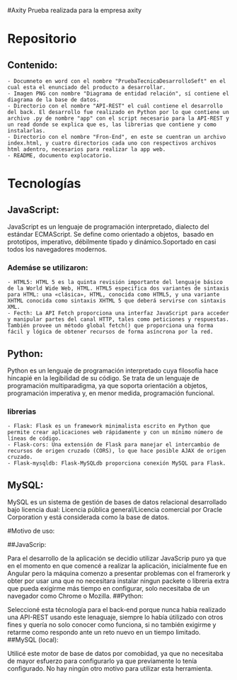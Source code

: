 #Axity
Prueba realizada para la empresa axity

# Repositorio

## Contenido:

    - Documneto en word con el nombre "PruebaTecnicaDesarrolloSeft" en el cual esta el enunciado del producto a desarrollar.
    - Imagen PNG con nombre "Diagrama de entidad relación", sí contiene el diagrama de la base de datos.
    - Directorio con el nombre "API-REST" el cuál contiene el desarrollo del back. El desarrollo fue realizado en Python por lo que contiene un archivo .py de nombre "app" con el script necesario para la API-REST y un read donde se explica que es, las librerias que contiene y como instalarlas.
    - Directorio con el nombre "Fron-End", en este se cuentran un archivo index.html, y cuatro directorios cada uno con respectivos archivos html adentro, necesarios para realizar la app web.
    - README, documento explocatorio.

# Tecnologías

## JavaScript:

JavaScript es un lenguaje de programación interpretado, dialecto del estándar ECMAScript. Se define como orientado a objetos, ​ basado en prototipos, imperativo, débilmente tipado y dinámico.Soportado en casi todos los navegadores modernos.

### Ademáse se utilizaron:

    - HTML5: HTML 5 es la quinta revisión importante del lenguaje básico de la World Wide Web, HTML. HTML5 especifica dos variantes de sintaxis para HTML: una «clásica», HTML, conocida como HTML5, y una variante XHTML conocida como sintaxis XHTML 5 que deberá servirse con sintaxis XML.​​
    - Fecth: La API Fetch proporciona una interfaz JavaScript para acceder y manipular partes del canal HTTP, tales como peticiones y respuestas. También provee un método global fetch() que proporciona una forma fácil y lógica de obtener recursos de forma asíncrona por la red.

## Python:

Python es un lenguaje de programación interpretado cuya filosofía hace hincapié en la legibilidad de su código.​ Se trata de un lenguaje de programación multiparadigma, ya que soporta orientación a objetos, programación imperativa y, en menor medida, programación funcional.

### librerias

    - Flask: Flask es un framework minimalista escrito en Python que permite crear aplicaciones web rápidamente y con un mínimo número de líneas de código.
    - Flask-cors: Una extensión de Flask para manejar el intercambio de recursos de origen cruzado (CORS), lo que hace posible AJAX de origen cruzado.
    - Flask-mysqldb: Flask-MySQLdb proporciona conexión MySQL para Flask.

## MySQL:

MySQL es un sistema de gestión de bases de datos relacional desarrollado bajo licencia dual: Licencia pública general/Licencia comercial por Oracle Corporation y está considerada como la base de datos.

#Motivo de uso:

##JavaScrip:

Para el desarrollo de la aplicación se decidio utilizar JavaScrip puro ya que en el momento en que comencé a realizar la aplicación, inicialmente fue en Angular pero la máquina comenzo a presentar problemas con el framerork y obter por usar una que no necesitara instalar ningun packete o libreria extra que pueda exigirme más tiempo en configurar, solo necesitaba de un navegador como Chrome o Mozilla.
##Python:

Seleccioné esta técnología para el back-end porque nunca habia realizado una API-REST usando este lenaguaje, siempre lo había útilizado con otros fines y quería no solo conocer como funciona, si no también exigirme y retarme como respondo ante un reto nuevo en un tiempo limitado.
##MySQL (local):

Utilicé este motor de base de datos por comobidad, ya que no necesitaba de mayor esfuerzo para configurarlo ya que previamente lo tenía configurado. No hay ningún otro motivo para utilizar esta herramienta.
